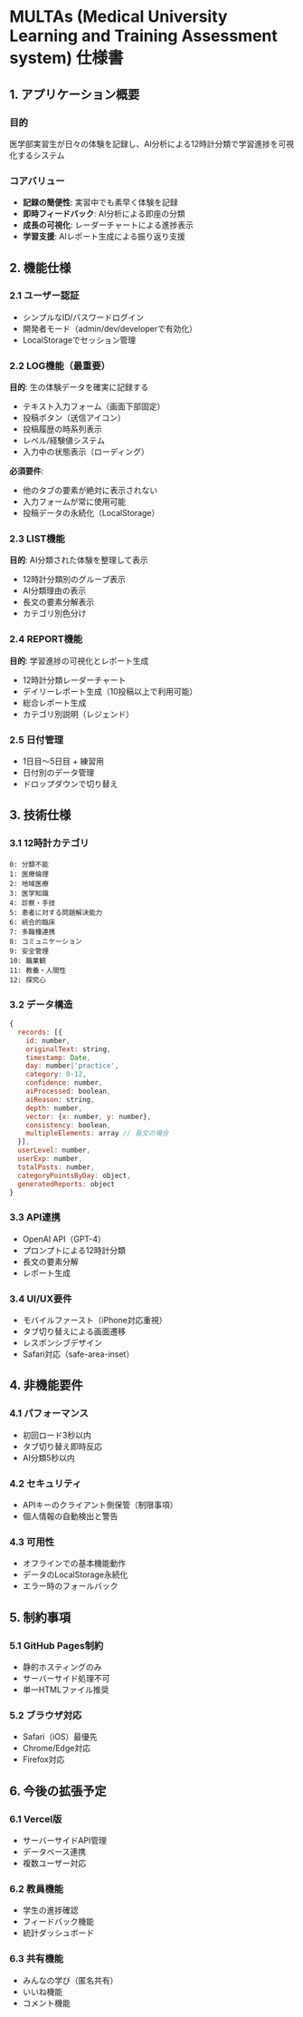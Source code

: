 # MULTAs (Medical University Learning and Training Assessment system) 仕様書

## 1. アプリケーション概要

### 目的
医学部実習生が日々の体験を記録し、AI分析による12時計分類で学習進捗を可視化するシステム

### コアバリュー
- **記録の簡便性**: 実習中でも素早く体験を記録
- **即時フィードバック**: AI分析による即座の分類
- **成長の可視化**: レーダーチャートによる進捗表示
- **学習支援**: AIレポート生成による振り返り支援

## 2. 機能仕様

### 2.1 ユーザー認証
- シンプルなID/パスワードログイン
- 開発者モード（admin/dev/developerで有効化）
- LocalStorageでセッション管理

### 2.2 LOG機能（最重要）
**目的**: 生の体験データを確実に記録する

- テキスト入力フォーム（画面下部固定）
- 投稿ボタン（送信アイコン）
- 投稿履歴の時系列表示
- レベル/経験値システム
- 入力中の状態表示（ローディング）

**必須要件**:
- 他のタブの要素が絶対に表示されない
- 入力フォームが常に使用可能
- 投稿データの永続化（LocalStorage）

### 2.3 LIST機能
**目的**: AI分類された体験を整理して表示

- 12時計分類別のグループ表示
- AI分類理由の表示
- 長文の要素分解表示
- カテゴリ別色分け

### 2.4 REPORT機能
**目的**: 学習進捗の可視化とレポート生成

- 12時計分類レーダーチャート
- デイリーレポート生成（10投稿以上で利用可能）
- 総合レポート生成
- カテゴリ別説明（レジェンド）

### 2.5 日付管理
- 1日目〜5日目 + 練習用
- 日付別のデータ管理
- ドロップダウンで切り替え

## 3. 技術仕様

### 3.1 12時計カテゴリ
```
0: 分類不能
1: 医療倫理
2: 地域医療
3: 医学知識
4: 診察・手技
5: 患者に対する問題解決能力
6: 統合的臨床
7: 多職種連携
8: コミュニケーション
9: 安全管理
10: 職業観
11: 教養・人間性
12: 探究心
```

### 3.2 データ構造
```javascript
{
  records: [{
    id: number,
    originalText: string,
    timestamp: Date,
    day: number|'practice',
    category: 0-12,
    confidence: number,
    aiProcessed: boolean,
    aiReason: string,
    depth: number,
    vector: {x: number, y: number},
    consistency: boolean,
    multipleElements: array // 長文の場合
  }],
  userLevel: number,
  userExp: number,
  totalPosts: number,
  categoryPointsByDay: object,
  generatedReports: object
}
```

### 3.3 API連携
- OpenAI API（GPT-4）
- プロンプトによる12時計分類
- 長文の要素分解
- レポート生成

### 3.4 UI/UX要件
- モバイルファースト（iPhone対応重視）
- タブ切り替えによる画面遷移
- レスポンシブデザイン
- Safari対応（safe-area-inset）

## 4. 非機能要件

### 4.1 パフォーマンス
- 初回ロード3秒以内
- タブ切り替え即時反応
- AI分類5秒以内

### 4.2 セキュリティ
- APIキーのクライアント側保管（制限事項）
- 個人情報の自動検出と警告

### 4.3 可用性
- オフラインでの基本機能動作
- データのLocalStorage永続化
- エラー時のフォールバック

## 5. 制約事項

### 5.1 GitHub Pages制約
- 静的ホスティングのみ
- サーバーサイド処理不可
- 単一HTMLファイル推奨

### 5.2 ブラウザ対応
- Safari（iOS）最優先
- Chrome/Edge対応
- Firefox対応

## 6. 今後の拡張予定

### 6.1 Vercel版
- サーバーサイドAPI管理
- データベース連携
- 複数ユーザー対応

### 6.2 教員機能
- 学生の進捗確認
- フィードバック機能
- 統計ダッシュボード

### 6.3 共有機能
- みんなの学び（匿名共有）
- いいね機能
- コメント機能